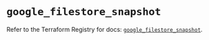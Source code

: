 # `google_filestore_snapshot`

Refer to the Terraform Registry for docs: [`google_filestore_snapshot`](https://registry.terraform.io/providers/hashicorp/google-beta/6.19.0/docs/resources/google_filestore_snapshot).

